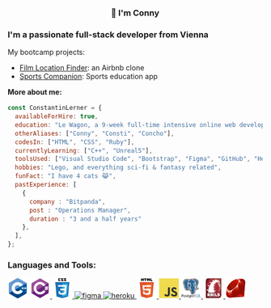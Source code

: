 <h3 align="center">👋 I'm Conny</h3>

<h3>I'm a passionate full-stack developer from Vienna</h3>

<p>My bootcamp projects: </p>

<ul>
  <li><a href="https://github.com/constiL/FILM_LOCATION_FINDER">Film Location Finder</a>: an Airbnb clone</li>
  <li><a href="https://github.com/Jshedds/SPORTS_COMPANION">Sports Companion</a>: Sports education app</li>
</ul>

**More about me:**

```javascript
const ConstantinLerner = {
  availableForHire: true,
  education: "Le Wagon, a 9-week full-time intensive online web development bootcamp",
  otherAliases: ["Conny", "Consti", "Concho"],
  codesIn: ["HTML", "CSS", "Ruby"],
  currentlyLearning: ["C++", "Unreal5"],
  toolsUsed: ["Visual Studio Code", "Bootstrap", "Figma", "GitHub", "Heroku", "Ruby on Rails"],
  hobbies: "Lego, and everything sci-fi & fantasy related",
  funFact: "I have 4 cats 😹",
  pastExperience: [
    {
      company : "Bitpanda",
      post : "Operations Manager",
      duration : "3 and a half years"
    },
  ],
};
```

<h3 align="left">Languages and Tools:</h3>
<p align="left"> <a href="https://www.w3schools.com/cpp/" target="_blank" style="text-decoration: none" rel="noreferrer"> <img src="https://raw.githubusercontent.com/devicons/devicon/master/icons/cplusplus/cplusplus-original.svg" alt="cplusplus" width="40" height="40"/> </a> <a href="https://www.w3schools.com/cs/" target="_blank" rel="noreferrer"> <img src="https://raw.githubusercontent.com/devicons/devicon/master/icons/csharp/csharp-original.svg" alt="csharp" width="40" height="40"/> </a> <a href="https://www.w3schools.com/css/" target="_blank" rel="noreferrer"> <img src="https://raw.githubusercontent.com/devicons/devicon/master/icons/css3/css3-original-wordmark.svg" alt="css3" width="40" height="40"/> </a> <a href="https://www.figma.com/" target="_blank" rel="noreferrer"> <img src="https://www.vectorlogo.zone/logos/figma/figma-icon.svg" alt="figma" width="40" height="40"/> </a> <a href="https://heroku.com" target="_blank" rel="noreferrer"> <img src="https://www.vectorlogo.zone/logos/heroku/heroku-icon.svg" alt="heroku" width="40" height="40"/> </a> <a href="https://www.w3.org/html/" target="_blank" rel="noreferrer"> <img src="https://raw.githubusercontent.com/devicons/devicon/master/icons/html5/html5-original-wordmark.svg" alt="html5" width="40" height="40"/> </a> <a href="https://developer.mozilla.org/en-US/docs/Web/JavaScript" target="_blank" rel="noreferrer"> <img src="https://raw.githubusercontent.com/devicons/devicon/master/icons/javascript/javascript-original.svg" alt="javascript" width="40" height="40"/> </a> <a href="https://www.postgresql.org" target="_blank" rel="noreferrer"> <img src="https://raw.githubusercontent.com/devicons/devicon/master/icons/postgresql/postgresql-original-wordmark.svg" alt="postgresql" width="40" height="40"/> </a> <a href="https://rubyonrails.org" target="_blank" rel="noreferrer"> <img src="https://raw.githubusercontent.com/devicons/devicon/master/icons/rails/rails-original-wordmark.svg" alt="rails" width="40" height="40"/> </a> <a href="https://www.ruby-lang.org/en/" target="_blank" rel="noreferrer"> <img src="https://raw.githubusercontent.com/devicons/devicon/master/icons/ruby/ruby-original.svg" alt="ruby" width="40" height="40"/> </a>

